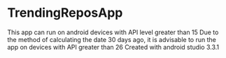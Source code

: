 # TrendingReposApp
This app can run on android devices with API level greater than 15
Due to the method of calculating the date 30 days ago, it is advisable to run the app on devices with API greater than 26
Created with android studio 3.3.1
